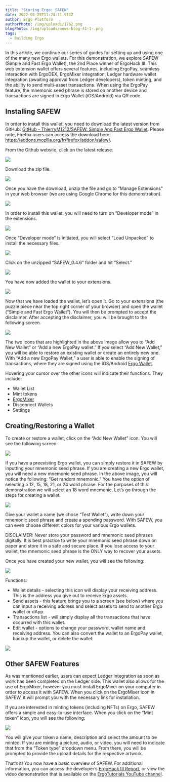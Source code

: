 ```yaml
---
title: "Storing Ergo: SAFEW"
date: 2022-03-25T11:24:11.911Z
author: Ergo Platform
authorPhoto: /img/uploads/1762.png
blogPhoto: /img/uploads/news-blog-41-1-.png
tags:
  - Building Ergo
---
```

In this article, we continue our series of guides for setting up and using one of the many new Ergo wallets. For this demonstration, we explore SAFEW (Simple and Fast Ergo Wallet), the 2nd Place winner of ErgoHack III. This web extension wallet offers several features, including ErgoPay, seamless interaction with ErgoDEX, ErgoMixer integration, Ledger hardware wallet integration (awaiting approval from Ledger developers), token minting, and the ability to send multi-asset transactions. When using the ErgoPay feature, the mnemonic seed phrase is stored on another device and transactions are signed in Ergo Wallet (iOS/Android) via QR code.

## Installing SAFEW

In order to install this wallet, you need to download the latest version from GitHub: [GitHub - ThierryM1212/SAFEW: Simple And Fast Ergo Wallet](https://github.com/ThierryM1212/SAFEW). Please note, Firefox users can access the download here: <https://addons.mozilla.org/fr/firefox/addon/safew/>.

From the Github website, click on the latest release.



![](https://lh5.googleusercontent.com/YN2Webshgn-5QiEXFE7XnrLIM2KcqCA6WdXo_zR_k3StuEB3dpvAnNBoovVFctBSc7miLO6rQ8JRYcNCrX0CQc6Xegj4Ujhi_dy4giBVOLhs0vIx6du3sQkOotQKCxrJc-735qXK)



Download the zip file.



![](https://lh5.googleusercontent.com/nxnU8tI0XzoD2zL8cu5x_KIff-yq97gB0m3YMMchZd9JLDofeVnv_DFow5EO-yeuaQLsLpCR6xgmYpO3KDpoXtePQeRFWwnV83y_5JLtJBUaJho_uwldn9wC2ZDS7b_oQ_WawVFH)



Once you have the download, unzip the file and go to “Manage Extensions” in your web browser (we are using Google Chrome for this demonstration).



![](https://lh5.googleusercontent.com/eDiqZpexbBCe4wRMRGaXkgjC3RgRMMRvLHJOUaTyqS60lkmMWKFOeepaV1lgjoE9eqU-YfqzB-VNLj95glG5uN-AZwSGBmMM_IoQWQ-FzK_38BFfdsLKAaYvPtc1V7kwzsRskMRu)



In order to install this wallet, you will need to turn on “Developer mode” in the extensions.



![](https://lh5.googleusercontent.com/Bj2LCfIKxQR20kWkDF9R2wBR-DiVcuk4sNyY5FAtSIS2N5r21ItkMteKi1ifT2rRz9Wli9uiM0XtuuvCVP0Ax7xs4FlnFUr6BCd9skxmrQzez-tTxyUdogO74qAhPlRqKufeVYRI)



Once “Developer mode” is initiated, you will select “Load Unpacked” to install the necessary files.



![](https://lh6.googleusercontent.com/10CPGAHtCTYT4Ho4QRSl6LUK-0ZUGcIHMF3IykAuuJ-v7Bo8z_FWtfE6CDh5esLWXSVWfWMpEleG590QwmJBzRAxrfsZowiUccqPTcI4jQiCX795bVwN1mdkqSc7Nj_EONQOnPZD)



Click on the unzipped “SAFEW_0.4.6” folder and hit “Select.”

![](https://lh3.googleusercontent.com/qHWzxTdUymX0-neQz13ikorJzs70hCYuzp4vCC2nX6VHq65yNLvYi0FtIL7_nLUfF3De_T7Eykje_Qa2WyVlY5gdwVEMTX1g3OXPIEYBMKQ2gxmilYneKfrsv4FaWwI7Xw40iNmG)

You have now added the wallet to your extensions.



![](https://lh6.googleusercontent.com/tyF9dmTmU5fZwa4og8Iy5Z6hG8AOiXZc44L2Pvt2aC57ef4pUUrj87G5S5u0XI9tfr_pZV3dO51smBoWYF2fwbzRgThWuJoYcnf1woSbEm7Xd8BkVHPHLOQ0LVHm-vqMy3dtKO1R)



Now that we have loaded the wallet, let’s open it. Go to your extensions (the puzzle piece near the top right corner of your browser) and open the wallet (“Simple and Fast Ergo Wallet”). You will then be prompted to accept the disclaimer. After accepting the disclaimer, you will be brought to the following screen.

![](https://lh6.googleusercontent.com/xblGgibN1LT69JCZYl0V0UI0q-UIgzGL5FegyCM6LExutFRHdfL-wLo0zUTL66cpOEuuuola2NHRomHyGVi4zfmTwsjOdjKFWolzPaaH_i_QWJibP_Da6mI3Y-I9B71qmzti6T3s)



The two icons that are highlighted in the above image allow you to “Add New Wallet” or “Add a new ErgoPay wallet.” If you select “Add New Wallet,” you will be able to restore an existing wallet or create an entirely new one. With “Add a new ErgoPay Wallet,” a user is able to enable the signing of transactions, where they are signed using the iOS/Android [Ergo Wallet](https://ergoplatform.org/en/mobile_wallets/).

Hovering your cursor over the other icons will indicate their functions. They include:

* Wallet List
* Mint tokens
* [ErgoMixer](https://ergoplatform.org/en/blog/2021-05-12-ergomixer/)
* Disconnect Wallets
* Settings

## Creating/Restoring a Wallet

To create or restore a wallet, click on the “Add New Wallet” icon. You will see the following screen:

![](https://lh4.googleusercontent.com/9PGzOTN4CXRRpd6ze7wiroiGBr5id6gI2XDP2AlvJno5LDXZ9_lYCEYoUp1T4H9E4qFhjsmowMSsOR95ISknP21ugs3b3n2oB2sTjVHzQIkJjaX8eM4GtCjBjHUCPf1V7AqeDLzb)



If you have a preexisting Ergo wallet, you can simply restore it in SAFEW by inputting your mnemonic seed phrase. If you are creating a new Ergo wallet, you will need a new mnemonic seed phrase. In the above image, you will notice the following: “Get random mnemonic.” You have the option of selecting a 12, 15, 18, 21, or 24 word phrase. For the purposes of this demonstration we will select an 18 word mnemonic. Let’s go through the steps for creating a wallet.



![](https://lh3.googleusercontent.com/bjKU9XwXuWFxnJODD12O87DW7L0tXDsaHK7lK5YxChudSZx6KkxvKoJUtjUgMLWf66l1khJW-7DabbWVgAS6nbqtEfHiRyt0RvLV6O-2z54ZYvdeMCZEAB1RVFonv-p64sTRgtMs)

Give your wallet a name (we chose “Test Wallet”), write down your mnemonic seed phrase and create a spending password. With SAFEW, you can even choose different colors for your various Ergo wallets.

DISCLAIMER: Never store your password and mnemonic seed phrases digitally. It is best practice to write your mnemonic seed phrase down on paper and store it in a safe and secure place. If you lose access to your wallet, the mnemonic seed phrase is the ONLY way to recover your assets.

Once you have created your new wallet, you will see the following:



![](https://lh5.googleusercontent.com/_PAXrFEdbmGbbqqSny9iFIXPuGKj1cxublwI84PN2F5ABO0k7-Um43iWlzx3yuFHa57VgZgU4Ou-W8zUdHJI4TKB_CFEro9pFJDE7K2CR-lqVwZHpUjaWIXGZnGf7nCcrlrN295E)



Functions:

* Wallet details - selecting this icon will display your receiving address. This is the address you give out to receive Ergo assets.
* Send assets - this feature brings you to a screen (see below) where you can input a receiving address and select assets to send to another Ergo wallet or dApp. 
* Transactions list - will simply display all the transactions that have occurred with this wallet.
* Edit wallet - options to change your password, wallet name and receiving address. You can also convert the wallet to an ErgoPay wallet, backup the wallet, or delete the wallet.

![](https://lh3.googleusercontent.com/IQ_5iN7FUhW58WmUl4o1u7IuMjCbINwrl-cpyI6w2EC8Hb_EngKu4YbwGK-pnqPZsV6q1qkSiCZT_az7RAJIS1aBY-tkacT50dP3N5iu_soD50rJe190bSid4KnoUfIsesveT-Cj)



## Other SAFEW Features

As was mentioned earlier, users can expect Ledger integration as soon as work has been completed on the Ledger side. This wallet also allows for the use of ErgoMixer, however you must install ErgoMixer on your computer in order to access it with SAFEW. When you click on the ErgoMixer icon in SAFEW, it will prompt you with the necessary link for installation.

If you are interested in minting tokens (including NFTs) on Ergo, SAFEW offers a simple and easy-to-use interface. When you click on the “Mint token” icon, you will see the following:



![](https://lh3.googleusercontent.com/kh3Ld5djyYOt3L__UOLp7b6wjznAiACINmDslQjEt99bTxgg5wVDemBB2tUbr0Zkvr58YEzcuXqmJSafXtkT4sgGxr-j98bO1g2uh23s7FuwwF0CdWR16aSQqgAvaN9UH6_gJb4g)



You will give your token a name, description and select the amount to be minted. If you are minting a picture, audio, or video, you will need to indicate that from the “Token type” dropdown menu. From there, you will be prompted to provide the upload details for the respective artwork.

That’s it! You now have a basic overview of SAFEW. For additional information, you can access the developer’s [ErgoHack III Report](https://docs.ergoplatform.com/events/pdf/SAFEW_ergohack3_report.pdf), or view the video demonstration that is available on the [ErgoTutorials YouTube channel](https://www.youtube.com/watch?v=DFf-dDlCpzM).